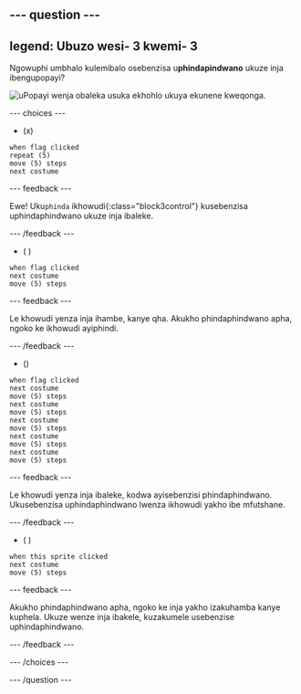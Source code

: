 --- question ---
---
legend: Ubuzo wesi- 3 kwemi- 3
---

Ngowuphi umbhalo kulemibalo osebenzisa u**phindapindwano** ukuze inja ibengupopayi?

![uPopayi wenja obaleka usuka ekhohlo ukuya ekunene kweqonga.](images/dog-run.gif)

--- choices ---

- (x)
```blocks3
when flag clicked
repeat (5)
move (5) steps
next costume
```

  --- feedback ---

Ewe! Uku`phinda` ikhowudi{:class="block3control"} kusebenzisa uphindaphindwano ukuze inja ibaleke.

  --- /feedback ---

- ( )
```blocks3
when flag clicked 
next costume
move (5) steps
```

  --- feedback ---

Le khowudi yenza inja ihambe, kanye qha. Akukho phindaphindwano apha, ngoko ke ikhowudi ayiphindi.

  --- /feedback ---

- ()
```blocks3
when flag clicked
next costume
move (5) steps
next costume
move (5) steps
next costume
move (5) steps
next costume
move (5) steps
next costume
move (5) steps
```

  --- feedback ---

Le khowudi yenza inja ibaleke, kodwa ayisebenzisi phindaphindwano. Ukusebenzisa uphindaphindwano lwenza ikhowudi yakho ibe mfutshane.

  --- /feedback ---

- ( )
```blocks3
when this sprite clicked 
next costume
move (5) steps
```

  --- feedback ---

Akukho phindaphindwano apha, ngoko ke inja yakho izakuhamba kanye kuphela. Ukuze wenze inja ibakele, kuzakumele usebenzise uphindaphindwano.

  --- /feedback ---

--- /choices ---

--- /question ---
